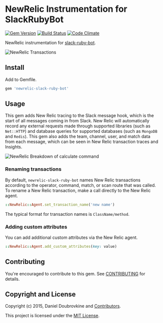 NewRelic Instrumentation for SlackRubyBot
=========================================

[![Gem Version](https://badge.fury.io/rb/newrelic-slack-ruby-bot.svg)](https://badge.fury.io/rb/newrelic-slack-ruby-bot)
[![Build Status](https://travis-ci.org/slack-ruby/newrelic-slack-ruby-bot.svg?branch=master)](https://travis-ci.org/slack-ruby/newrelic-slack-ruby-bot)
[![Code Climate](https://codeclimate.com/github/slack-ruby/newrelic-slack-ruby-bot.svg)](https://codeclimate.com/github/slack-ruby/newrelic-slack-ruby-bot)

NewRelic instrumentation for [slack-ruby-bot](https://github.com/slack-ruby/slack-ruby-bot).

![NewRelic Transactions](screenshots/newrelic_transactions.png)

## Install

Add to Gemfile.

```ruby
gem 'newrelic-slack-ruby-bot'
```

## Usage

This gem adds New Relic tracing to the Slack message hook, which is the start of all messages coming in from Slack.
New Relic will automatically record any external requests made through supported libraries (such as `Net::HTTP`) and database queries for supported databases (such as `MongoDB` and `Redis`).
This gem also adds the team, channel, user, and match data from each message, which can be seen in New Relic transaction traces and Insights.

![NewRelic Breakdown of calculate command](screenshots/newrelic_calculate_breakdown.png)

### Renaming transactions

By default, `newrelic-slack-ruby-bot` names New Relic transactions according to the operator, command, match, or scan route that was called.
To rename a New Relic transaction, make a call directly to the New Relic agent.

```ruby
::NewRelic::Agent.set_transaction_name('new name')
```

The typical format for transaction names is `ClassName/method`.

### Adding custom attributes

You can add additional custom attributes via the New Relic agent.

```ruby
::NewRelic::Agent.add_custom_attributes(key: value)
```

## Contributing

You're encouraged to contribute to this gem. See [CONTRIBUTING](CONTRIBUTING.md) for details.

## Copyright and License

Copyright (c) 2015, Daniel Doubrovkine and [Contributors](CHANGELOG.md).

This project is licensed under the [MIT License](LICENSE.md).
